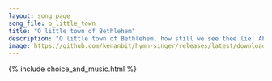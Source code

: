 ```yaml
---
layout: song_page
song_file: o_little_town
title: "O little town of Bethlehem"
description: "O little town of Bethlehem, how still we see thee lie! Above thy deep and dreamless sleep the silent stars go by. Yet in thy dark streets shineth the ... english christian 4part textbyother winter evening"
image: https://github.com/kenanbit/hymn-singer/releases/latest/download/o_little_town-trad.png
---
```


{% include choice_and_music.html %}